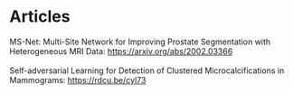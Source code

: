 # Articles
MS-Net: Multi-Site Network for Improving Prostate Segmentation with Heterogeneous MRI Data: https://arxiv.org/abs/2002.03366<br />
<br /> Self-adversarial Learning for Detection of Clustered Microcalcifications in Mammograms: https://rdcu.be/cyl73

